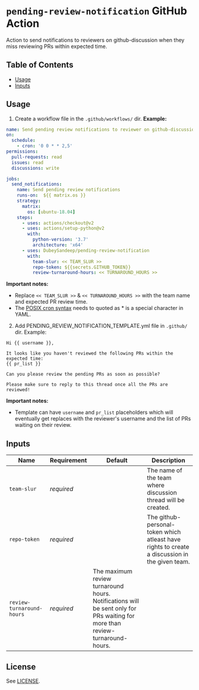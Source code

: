 # `pending-review-notification` GitHub Action

Action to send notifications to reviewers on github-discussion when they miss reviewing PRs within expected time.

## Table of Contents

* [Usage](#usage)
* [Inputs](#inputs)

## Usage

1. Create a workflow file in the `.github/workflows/` dir.
**Example:**
```yaml
name: Send pending review notifications to reviewer on github-discussion
on:
  schedule:
    - cron: '0 0 * * 2,5'
permissions:
  pull-requests: read
  issues: read
  discussions: write

jobs:
  send_notifications:
    name: Send pending review notifications
    runs-on:  ${{ matrix.os }}
    strategy:
      matrix:
        os: [ubuntu-18.04]
    steps:
      - uses: actions/checkout@v2
      - uses: actions/setup-python@v2
        with:
          python-version: '3.7'
          architecture: 'x64'
      - uses: DubeySandeep/pending-review-notification
        with:
          team-slur: << TEAM_SLUR >>
          repo-token: ${{secrets.GITHUB_TOKEN}}
          review-turnaround-hours: << TURNAROUND_HOURS >>
```
**Important notes:**
  - Replace `<< TEAM_SLUR >>` & `<< TURNAROUND_HOURS >>` with the team name and expected PR review time.
  - The [POSIX cron syntax](https://pubs.opengroup.org/onlinepubs/9699919799/utilities/crontab.html#tag_20_25_07) needs to quoted as * is a special character in YAML.

2. Add PENDING_REVIEW_NOTIFICATION_TEMPLATE.yml file in `.github/` dir.
Example:
```
Hi {{ username }},

It looks like you haven't reviewed the following PRs within the expected time:
{{ pr_list }}

Can you please review the pending PRs as soon as possible?

Please make sure to reply to this thread once all the PRs are reviewed!
```
**Important notes:**
  - Template can have `username` and  `pr_list` placeholders which will eventually get replaces with the reviewer's username and the list of PRs waiting on their review.

## Inputs

| Name          | Requirement | Default | Description |
| ------------- | ----------- | ------- | ----------- |
| `team-slur`     | _required_  | | The name of the team where discussion thread will be created.|
| `repo-token`  | _required_  | | The github-personal-token which atleast have rights to create a discussion in the given team. |
| `review-turnaround-hours` | _required_  | The maximum review turnaround hours. Notifications will be sent only for PRs waiting for more than review-turnaround-hours.


## License

See [LICENSE](LICENSE).
